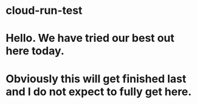 # cloud-run-test
# Hello. We have tried our best out here today.
# Obviously this will get finished last and I do not expect to fully get here.
